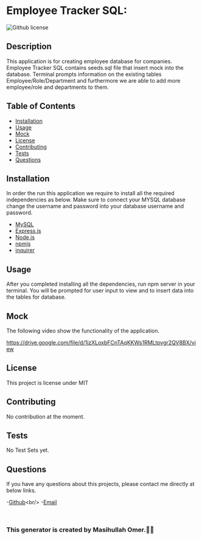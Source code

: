 # Employee Tracker SQL:

![Github license](https://img.shields.io/badge/license-MIT-blue.svg)

## Description

This application is for creating employee database for companies. Employee Tracker SQL contains seeds.sql file that insert mock into the database. Terminal prompts information on the existing tables Employee/Role/Department and furthermore we are able to add more employee/role and departments to them.

## Table of Contents

- [Installation](#installation)
- [Usage](#usage)
- [Mock](#mock)
- [License](#license)
- [Contributing](#contributing)
- [Tests](#tests)
- [Questions](#questions)

## Installation

In order the run this application we require to install all the required independencies as below. Make sure to connect your MYSQL database change the username and password into your database username and password.

- [MySQL](https://www.mysql.com/)
- [Express.js](https://expressjs.com/)
- [Node.js](https://nodejs.org/en/)
- [npmjs](https://docs.npmjs.com/)
- [inquirer](https://www.npmjs.com/package/inquirer)

## Usage

After you completed installing all the dependencies, run npm server in your terminal. You will be prompted for user input to view and to insert data into the tables for database.

## Mock

The following video show the functionality of the application.

https://drive.google.com/file/d/1izXLoxbFCnTAqKKWs1RMLtpvgr2QV8BX/view

## License

This project is license under MIT

## Contributing

No contribution at the moment.

## Tests

No Test Sets yet.

## Questions

If you have any questions about this projects, please contact me directly at below links.

-[Github]('https://github.com/OmerMasih')<br/> -[Email]('https://github.com/masihomer123@gmail.com')

  <br/>

### This generator is created by Masihullah Omer.👏🏻
